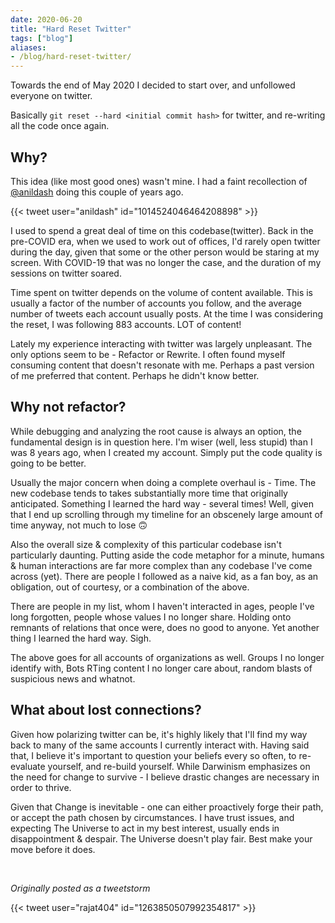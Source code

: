 ```yaml
---
date: 2020-06-20
title: "Hard Reset Twitter"
tags: ["blog"]
aliases:
- /blog/hard-reset-twitter/
---
```


Towards the end of May 2020 I decided to start over, and unfollowed everyone on twitter.

Basically `git reset --hard <initial commit hash>` for twitter, and re-writing all the code once again.

## Why?

This idea (like most good ones) wasn't mine. I had a faint recollection of [@anildash](http://twitter.com/anildash) doing this couple of years ago.

{{< tweet user="anildash" id="1014524046464208898" >}}

I used to spend a great deal of time on this codebase(twitter). Back in the pre-COVID era, when we used to work out of offices, I'd rarely open twitter during the day, given that some or the other person would be staring at my screen. With COVID-19 that was no longer the case, and the duration of my sessions on twitter soared.

Time spent on twitter depends on the volume of content available. This is usually a factor of the number of accounts you follow, and the average number of tweets each account usually posts. At the time I was considering the reset, I was following 883 accounts. LOT of content!

Lately my experience interacting with twitter was largely unpleasant. The only options seem to be - Refactor or Rewrite.
I often found myself consuming content that doesn't resonate with me. Perhaps a past version of me preferred that content. Perhaps he didn't know better.


## Why not refactor?

While debugging and analyzing the root cause is always an option, the fundamental design is in question here. I'm wiser (well, less stupid) than I was 8 years ago, when I created my account. Simply put the code quality is going to be better.

Usually the major concern when doing a complete overhaul is - Time. The new codebase tends to takes substantially more time that originally anticipated. Something I learned the hard way - several times! Well, given that I end up scrolling through my timeline for an obscenely large amount of time anyway, not much to lose 🙃

Also the overall size & complexity of this particular codebase isn't particularly daunting. Putting aside the code metaphor for a minute, humans & human interactions are far more complex than any codebase I've come across (yet). There are people I followed as a naive kid, as a fan boy, as an obligation, out of courtesy, or a combination of the above.

There are people in my list, whom I haven't interacted in ages, people I've long forgotten, people whose values I no longer share. Holding onto remnants of relations that once were, does no good to anyone. Yet another thing I learned the hard way. Sigh.

The above goes for all accounts of organizations as well. Groups I no longer identify with, Bots RTing content I no longer care about, random blasts of suspicious news and whatnot.

## What about lost connections?

Given how polarizing twitter can be, it's highly likely that I'll find my way back to many of the same accounts I currently interact with. Having said that, I believe it's important to question your beliefs every so often, to re-evaluate yourself, and re-build yourself. While Darwinism emphasizes on the need for change to survive - I believe drastic changes are necessary in order to thrive.

Given that Change is inevitable - one can either proactively forge their path, or accept the path chosen by circumstances. I have trust issues, and expecting The Universe to act in my best interest, usually ends in disappointment & despair. The Universe doesn't play fair. Best make your move before it does.

&nbsp;

_Originally posted as a tweetstorm_

{{< tweet user="rajat404" id="1263850507992354817" >}}

